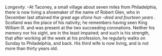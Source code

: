 *Longevity.* –At Taconey, a small village about seven miles from Philadelphia, there is now living a shoemaker of the name of Robert Glen, who in December last attained the great age of*one hun -dred and fourteen years* . Scotland was the place of his nativity; he remembers having seen King William III. and was present at the two succeeding coronations. Neither his memory nor his sight, are in the least impaired; and such is his strength, that after working all the week at his profession, he regularly walks on Sunday to Philadelphia, and back. His third wife is now living, and is not more than thirty years old.